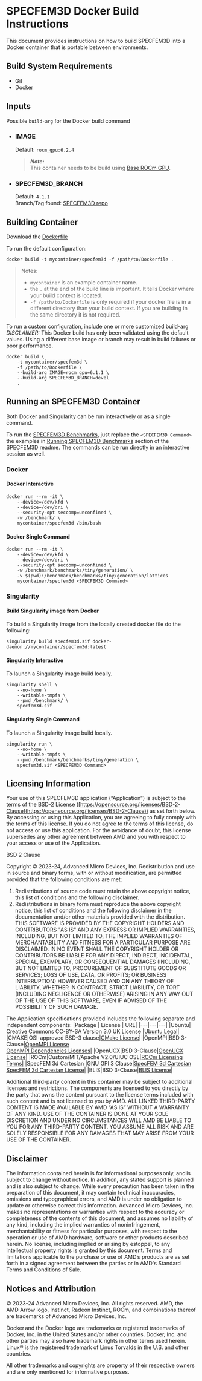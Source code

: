 # SPECFEM3D Docker Build Instructions 
This document provides instructions on how to build SPECFEM3D into a Docker container that is portable between environments.

## Build System Requirements
- Git
- Docker

## Inputs
Possible `build-arg` for the Docker build command  

- ### IMAGE
    Default: `rocm_gpu:6.2.4`  
    > ***Note:***  
    >  This container needs to be build using [Base ROCm GPU](/base-gpu-mpi-rocm-docker/Dockerfile).

- ### SPECFEM3D_BRANCH
    Default: `4.1.1`  
    Branch/Tag found: [SPECFEM3D repo](https://github.com/specfem/specfem3d/)

## Building Container
Download the [Dockerfile](/specfem3d/docker/Dockerfile)

To run the default configuration:
```
docker build -t mycontainer/specfem3d -f /path/to/Dockerfile . 
```
> Notes:  
>- `mycontainer` is an example container name.
>- the `.` at the end of the build line is important. It tells Docker where your build context is located.
>- `-f /path/to/Dockerfile` is only required if your docker file is in a different directory than your build context. If you are building in the same directory it is not required. 

To run a custom configuration, include one or more customized build-arg  
*DISCLAIMER:* This Docker build has only been validated using the default values. Using a different base image or branch may result in build failures or poor performance.  
```
docker build \
    -t mycontainer/specfem3d \
    -f /path/to/Dockerfile \
    --build-arg IMAGE=rocm_gpu=6.1.1 \
    --build-arg SPECFEM3D_BRANCH=devel
    . 
```

## Running an SPECFEM3D Container
Both Docker and Singularity can be run interactively or as a single command.

To run the [SPECFEM3D Benchmarks](/specfem3d/README.md#running-specfem3d-benchmarks), just replace the `<SPECFEM3D Command>` the examples in [Running SPECFEM3D Benchmarks](/specfem3d/README.md#running-specfem3d-benchmarks) section of the SPECFEM3D readme. The commands can be run directly in an interactive session as well. 

### Docker  

#### Docker Interactive
```
docker run --rm -it \
    --device=/dev/kfd \
    --device=/dev/dri \
    --security-opt seccomp=unconfined \
    -w /benchmark/ \
    mycontainer/specfem3d /bin/bash
```
#### Docker Single Command
```
docker run --rm -it \
    --device=/dev/kfd \
    --device=/dev/dri \
    --security-opt seccomp=unconfined \
    -w /benchmark/benchmarks/tiny/generation/ \
    -v $(pwd):/benchmark/benchmarks/tiny/generation/lattices  
    mycontainer/specfem3d <SPECFEM3D Command>
```

### Singularity  

#### Build Singularity image from Docker
To build a Singularity image from the locally created docker file do the following:
```
singularity build specfem3d.sif docker-daemon://mycontainer/specfem3d:latest
```

#### Singularity Interactive
To launch a Singularity image build locally.
```
singularity shell \
    --no-home \
    --writable-tmpfs \
    --pwd /benchmark/ \
    specfem3d.sif
```

#### Singularity Single Command
To launch a Singularity image build locally.
```
singularity run \
    --no-home \
    --writable-tmpfs \
    --pwd /benchmark/benchmarks/tiny/generation \
    specfem3d.sif <SPECFEM3D Command>
```

## Licensing Information
Your use of this SPECFEM3D application (“Application”) is subject to the terms of the BSD-2 License ([https://opensource.org/licenses/BSD-2-Clause](https://opensource.org/licenses/BSD-2-Clause)) as set forth below. By accessing or using this Application, you are agreeing to fully comply with the terms of this license. If you do not agree to the terms of this license, do not access or use this application. For the avoidance of doubt, this license supersedes any other agreement between AMD and you with respect to your access or use of the Application.

BSD 2 Clause

Copyright © 2023-24, Advanced Micro Devices, Inc. Redistribution and use in source and binary forms, with or without modification, are permitted provided that the following conditions are met:

1.  Redistributions of source code must retain the above copyright notice, this list of conditions and the following disclaimer.
2.  Redistributions in binary form must reproduce the above copyright notice, this list of conditions and the following disclaimer in the documentation and/or other materials provided with the distribution. THIS SOFTWARE IS PROVIDED BY THE COPYRIGHT HOLDERS AND CONTRIBUTORS "AS IS" AND ANY EXPRESS OR IMPLIED WARRANTIES, INCLUDING, BUT NOT LIMITED TO, THE IMPLIED WARRANTIES OF MERCHANTABILITY AND FITNESS FOR A PARTICULAR PURPOSE ARE DISCLAIMED. IN NO EVENT SHALL THE COPYRIGHT HOLDER OR CONTRIBUTORS BE LIABLE FOR ANY DIRECT, INDIRECT, INCIDENTAL, SPECIAL, EXEMPLARY, OR CONSEQUENTIAL DAMAGES (INCLUDING, BUT NOT LIMITED TO, PROCUREMENT OF SUBSTITUTE GOODS OR SERVICES; LOSS OF USE, DATA, OR PROFITS; OR BUSINESS INTERRUPTION) HOWEVER CAUSED AND ON ANY THEORY OF LIABILITY, WHETHER IN CONTRACT, STRICT LIABILITY, OR TORT (INCLUDING NEGLIGENCE OR OTHERWISE) ARISING IN ANY WAY OUT OF THE USE OF THIS SOFTWARE, EVEN IF ADVISED OF THE POSSIBILITY OF SUCH DAMAGE.

The Application specifications provided includes the following separate and independent components: 
|Package | License | URL|
|---|---|---|
|Ubuntu| Creative Commons CC-BY-SA Version 3.0 UK License |[Ubuntu Legal](https://ubuntu.com/legal)|
|CMAKE|OSI-approved BSD-3 clause|[CMake License](https://cmake.org/licensing/)|
|OpenMPI|BSD 3-Clause|[OpenMPI License](https://www-lb.open-mpi.org/community/license.php)<br /> [OpenMPI Dependencies Licenses](https://docs.open-mpi.org/en/v5.0.x/license/index.html)|
|OpenUCX|BSD 3-Clause|[OpenUCX License](https://openucx.org/license/)|
|ROCm|Custom/MIT/Apache V2.0/UIUC OSL|[ROCm Licensing Terms](https://rocm.docs.amd.com/en/latest/release/licensing.html)|
|SpecFEM 3d Cartesian |GNU GPl 3 Clause|[SpecFEM 3d Cartesian](https://specfem3d.readthedocs.io/en/latest/01_introduction/)<br />[SpecFEM 3d Cartesian License](https://specfem3d.readthedocs.io/en/latest/D_license/#license)|
|BLIS|BSD 3-Clause|[BLIS License](https://github.com/amd/blis/blob/master/LICENSE)|


Additional third-party content in this container may be subject to additional licenses and restrictions. The components are licensed to you directly by the party that owns the content pursuant to the license terms included with such content and is not licensed to you by AMD. ALL LINKED THIRD-PARTY CONTENT IS MADE AVAILABLE BY AMD “AS IS” WITHOUT A WARRANTY OF ANY KIND. USE OF THE CONTAINER IS DONE AT YOUR SOLE DISCRETION AND UNDER NO CIRCUMSTANCES WILL AMD BE LIABLE TO YOU FOR ANY THIRD-PARTY CONTENT. YOU ASSUME ALL RISK AND ARE SOLELY RESPONSIBLE FOR ANY DAMAGES THAT MAY ARISE FROM YOUR USE OF THE CONTAINER.

## Disclaimer
The information contained herein is for informational purposes only, and is subject to change without notice. In addition, any stated support is planned and is also subject to change. While every precaution has been taken in the preparation of this document, it may contain technical inaccuracies, omissions and typographical errors, and AMD is under no obligation to update or otherwise correct this information. Advanced Micro Devices, Inc. makes no representations or warranties with respect to the accuracy or completeness of the contents of this document, and assumes no liability of any kind, including the implied warranties of noninfringement, merchantability or fitness for particular purposes, with respect to the operation or use of AMD hardware, software or other products described herein. No license, including implied or arising by estoppel, to any intellectual property rights is granted by this document. Terms and limitations applicable to the purchase or use of AMD’s products are as set forth in a signed agreement between the parties or in AMD's Standard Terms and Conditions of Sale.   

## Notices and Attribution
© 2023-24 Advanced Micro Devices, Inc. All rights reserved. AMD, the AMD Arrow logo, Instinct, Radeon Instinct, ROCm, and combinations thereof are trademarks of Advanced Micro Devices, Inc.  

Docker and the Docker logo are trademarks or registered trademarks of Docker, Inc. in the United States and/or other countries. Docker, Inc. and other parties may also have trademark rights in other terms used herein.  Linux® is the registered trademark of Linus Torvalds in the U.S. and other countries.    

All other trademarks and copyrights are property of their respective owners and are only mentioned for informative purposes.
